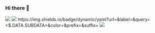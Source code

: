 ### Hi there 👋

<!--
**yohda/yohda** is a ✨ _special_ ✨ repository because its `README.md` (this file) appears on your GitHub profile.

Here are some ideas to get you started:

- 🔭 I’m currently working on ...
- 🌱 I’m currently learning ...
- 👯 I’m looking to collaborate on ...
- 🤔 I’m looking for help with ...
- 💬 Ask me about ...
- 📫 How to reach me: ...
- 😄 Pronouns: ...
- ⚡ Fun fact: ...
-->

<img src="https://img.shields.io/badge/LINUX-#FCC624?style={스타일}&logo={로고이름}&logoColor=white"/>
<img src="https://img.shields.io/badge/Embedded-{배경 색깔}?style={스타일}&logo={로고이름}&logoColor={로고 색깔}"/>
https://img.shields.io/badge/dynamic/yaml?url=<URL>&label=<LABEL>&query=<$.DATA.SUBDATA>&color=<COLOR>&prefix=<PREFIX>&suffix=<SUFFIX>
  
  <img src="https://img.shields.io/badge/Python-3776AB?style=for-the-badge&logo=Linux Foundation&logoColor=white">
